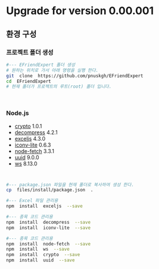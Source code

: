 # Upgrade for version 0.00.001

  

## 환경 구성

  

### 프로젝트 폴더 생성

```bash
#--- EFriendExpert 폴더 생성
# 원하는 위치로 가서 아래 명령을 실행 한다.
git  clone  https://github.com/pnuskgh/EFriendExpert
cd  EFriendExpert
# 현재 폴더가 프로젝트의 루트(root) 폴더 입니다.
```

   

### Node.js

- [crypto](https://www.npmjs.com/package/crypto) 1.0.1
- [decompress](https://www.npmjs.com/package/decompress) 4.2.1
- [exceljs](https://www.npmjs.com/package/exceljs) 4.3.0
- [iconv-lite](https://www.npmjs.com/package/iconv-lite) 0.6.3
- [node-fetch](https://www.npmjs.com/package/node-fetch) 3.3.1
- [uuid](https://www.npmjs.com/package/uuid) 9.0.0
- [ws](https://www.npmjs.com/package/ws) 8.13.0

```bash


#--- package.json 파일을 현재 폴더로 복사하여 생성 한다.
cp  files/install/package.json  .

#--- Excel 파일 관리용
npm  install  exceljs  --save

#--- 종목 코드 관리용
npm  install  decompress  --save
npm  install  iconv-lite  --save

#--- 종목 코드 관리용
npm  install  node-fetch  --save
npm  install  ws  --save
npm  install  crypto  --save
npm  install  uuid  --save
```

  

